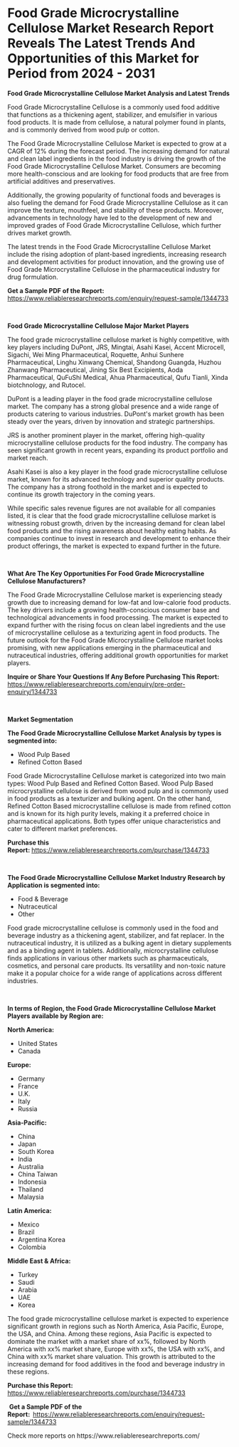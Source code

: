 <p><h1>Food Grade Microcrystalline Cellulose Market Research Report Reveals The Latest Trends And Opportunities of this Market for Period from 2024 - 2031</h1></p><p><strong>Food Grade Microcrystalline Cellulose Market Analysis and Latest Trends</strong></p>
<p><p>Food Grade Microcrystalline Cellulose is a commonly used food additive that functions as a thickening agent, stabilizer, and emulsifier in various food products. It is made from cellulose, a natural polymer found in plants, and is commonly derived from wood pulp or cotton.</p><p>The Food Grade Microcrystalline Cellulose Market is expected to grow at a CAGR of 12% during the forecast period. The increasing demand for natural and clean label ingredients in the food industry is driving the growth of the Food Grade Microcrystalline Cellulose Market. Consumers are becoming more health-conscious and are looking for food products that are free from artificial additives and preservatives.</p><p>Additionally, the growing popularity of functional foods and beverages is also fueling the demand for Food Grade Microcrystalline Cellulose as it can improve the texture, mouthfeel, and stability of these products. Moreover, advancements in technology have led to the development of new and improved grades of Food Grade Microcrystalline Cellulose, which further drives market growth.</p><p>The latest trends in the Food Grade Microcrystalline Cellulose Market include the rising adoption of plant-based ingredients, increasing research and development activities for product innovation, and the growing use of Food Grade Microcrystalline Cellulose in the pharmaceutical industry for drug formulation.</p></p>
<p><strong>Get a Sample PDF of the Report:&nbsp;</strong> <a href="https://www.reliableresearchreports.com/enquiry/request-sample/1344733">https://www.reliableresearchreports.com/enquiry/request-sample/1344733</a></p>
<p>&nbsp;</p>
<p><strong>Food Grade Microcrystalline Cellulose Major Market Players</strong></p>
<p><p>The food grade microcrystalline cellulose market is highly competitive, with key players including DuPont, JRS, Mingtai, Asahi Kasei, Accent Microcell, Sigachi, Wei Ming Pharmaceutical, Roquette, Anhui Sunhere Pharmaceutical, Linghu Xinwang Chemical, Shandong Guangda, Huzhou Zhanwang Pharmaceutical, Jining Six Best Excipients, Aoda Pharmaceutical, QuFuShi Medical, Ahua Pharmaceutical, Qufu Tianli, Xinda biotchnology, and Rutocel.</p><p>DuPont is a leading player in the food grade microcrystalline cellulose market. The company has a strong global presence and a wide range of products catering to various industries. DuPont's market growth has been steady over the years, driven by innovation and strategic partnerships.</p><p>JRS is another prominent player in the market, offering high-quality microcrystalline cellulose products for the food industry. The company has seen significant growth in recent years, expanding its product portfolio and market reach.</p><p>Asahi Kasei is also a key player in the food grade microcrystalline cellulose market, known for its advanced technology and superior quality products. The company has a strong foothold in the market and is expected to continue its growth trajectory in the coming years.</p><p>While specific sales revenue figures are not available for all companies listed, it is clear that the food grade microcrystalline cellulose market is witnessing robust growth, driven by the increasing demand for clean label food products and the rising awareness about healthy eating habits. As companies continue to invest in research and development to enhance their product offerings, the market is expected to expand further in the future.</p></p>
<p>&nbsp;</p>
<p><strong>What Are The Key Opportunities For Food Grade Microcrystalline Cellulose Manufacturers?</strong></p>
<p><p>The Food Grade Microcrystalline Cellulose market is experiencing steady growth due to increasing demand for low-fat and low-calorie food products. The key drivers include a growing health-conscious consumer base and technological advancements in food processing. The market is expected to expand further with the rising focus on clean label ingredients and the use of microcrystalline cellulose as a texturizing agent in food products. The future outlook for the Food Grade Microcrystalline Cellulose market looks promising, with new applications emerging in the pharmaceutical and nutraceutical industries, offering additional growth opportunities for market players.</p></p>
<p><strong>Inquire or Share Your Questions If Any Before Purchasing This Report:</strong> <a href="https://www.reliableresearchreports.com/enquiry/pre-order-enquiry/1344733">https://www.reliableresearchreports.com/enquiry/pre-order-enquiry/1344733</a></p>
<p>&nbsp;</p>
<p><strong>Market Segmentation</strong></p>
<p><strong>The Food Grade Microcrystalline Cellulose Market Analysis by types is segmented into:</strong></p>
<p><ul><li>Wood Pulp Based</li><li>Refined Cotton Based</li></ul></p>
<p><p>Food Grade Microcrystalline Cellulose market is categorized into two main types: Wood Pulp Based and Refined Cotton Based. Wood Pulp Based microcrystalline cellulose is derived from wood pulp and is commonly used in food products as a texturizer and bulking agent. On the other hand, Refined Cotton Based microcrystalline cellulose is made from refined cotton and is known for its high purity levels, making it a preferred choice in pharmaceutical applications. Both types offer unique characteristics and cater to different market preferences.</p></p>
<p><strong>Purchase this Report:&nbsp;</strong><a href="https://www.reliableresearchreports.com/purchase/1344733">https://www.reliableresearchreports.com/purchase/1344733</a></p>
<p>&nbsp;</p>
<p><strong>The Food Grade Microcrystalline Cellulose Market Industry Research by Application is segmented into:</strong></p>
<p><ul><li>Food & Beverage</li><li>Nutraceutical</li><li>Other</li></ul></p>
<p><p>Food grade microcrystalline cellulose is commonly used in the food and beverage industry as a thickening agent, stabilizer, and fat replacer. In the nutraceutical industry, it is utilized as a bulking agent in dietary supplements and as a binding agent in tablets. Additionally, microcrystalline cellulose finds applications in various other markets such as pharmaceuticals, cosmetics, and personal care products. Its versatility and non-toxic nature make it a popular choice for a wide range of applications across different industries.</p></p>
<p>&nbsp;</p>
<p><strong>In terms of Region, the Food Grade Microcrystalline Cellulose Market Players available by Region are:</strong></p>
<p>
    <p> <strong> North America: </strong>
        <ul>
            <li>United States</li>
            <li>Canada</li>
        </ul>
        </p> 
    <p> <strong> Europe: </strong>
        <ul>
            <li>Germany</li>
            <li>France</li>
            <li>U.K.</li>
            <li>Italy</li>
            <li>Russia</li>
        </ul>
        </p> 
    <p> <strong> Asia-Pacific: </strong>
        <ul>
            <li>China</li>
            <li>Japan</li>
            <li>South Korea</li>
            <li>India</li>
            <li>Australia</li>
            <li>China Taiwan</li>
            <li>Indonesia</li>
            <li>Thailand</li>
            <li>Malaysia</li>
        </ul>
        </p> 
    <p> <strong> Latin America: </strong>
        <ul>
            <li>Mexico</li>
            <li>Brazil</li>
            <li>Argentina Korea</li>
            <li>Colombia</li>
        </ul>
        </p> 
    <p> <strong> Middle East & Africa: </strong>
        <ul>
            <li>Turkey</li>
            <li>Saudi</li>
            <li>Arabia</li>
            <li>UAE</li>
            <li>Korea</li>
        </ul>
    </p>
    </p>
<p><p>The food grade microcrystalline cellulose market is expected to experience significant growth in regions such as North America, Asia Pacific, Europe, the USA, and China. Among these regions, Asia Pacific is expected to dominate the market with a market share of xx%, followed by North America with xx% market share, Europe with xx%, the USA with xx%, and China with xx% market share valuation. This growth is attributed to the increasing demand for food additives in the food and beverage industry in these regions.</p></p>
<p><strong>Purchase this Report: </strong><a href="https://www.reliableresearchreports.com/purchase/1344733">https://www.reliableresearchreports.com/purchase/1344733</a></p>
<p>&nbsp;<strong>Get a Sample PDF of the Report:&nbsp;&nbsp;</strong><a href="https://www.reliableresearchreports.com/enquiry/request-sample/1344733">https://www.reliableresearchreports.com/enquiry/request-sample/1344733</a></p>
<p><strong></strong></p>
<p>Check more reports on https://www.reliableresearchreports.com/</p>